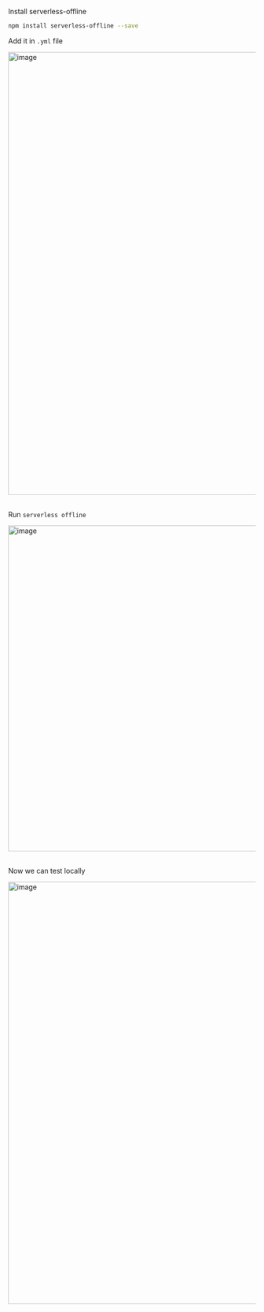 Install serverless-offline

```bash
npm install serverless-offline --save
```

Add it in `.yml` file

<img width="899" alt="image" src="https://github.com/pabloluceroschneider/node-aws-serverless/assets/43233080/cbe25000-5edc-4597-a0d1-04594f39fad8">
<br /><br />

Run `serverless offline`

<img width="661" alt="image" src="https://github.com/pabloluceroschneider/node-aws-serverless/assets/43233080/56f8f56f-9d81-4636-8f50-67ab17128bd1">
<br /><br />


Now we can test locally

<img width="857" alt="image" src="https://github.com/pabloluceroschneider/node-aws-serverless/assets/43233080/9a65aee7-b37e-4b14-9e9f-0aa48453d627">
